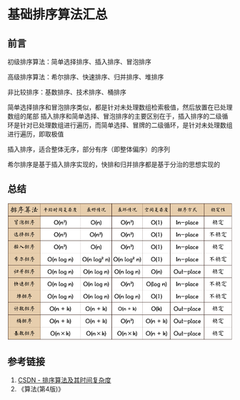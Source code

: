 # 基础排序算法汇总

## 前言

初级排序算法：简单选择排序、插入排序、冒泡排序

高级排序算法：希尔排序、快速排序、归并排序、堆排序

非比较排序：基数排序、技术排序、桶排序


简单选择排序和冒泡排序类似，都是针对未处理数组检索极值，然后放置在已处理数组的尾部
插入排序和简单选择、冒泡排序的主要区别在于，插入排序的二级循环是针对已处理数组进行遍历，而简单选择、冒牌的二级循环，是针对未处理数组进行遍历，即取极值

插入排序，适合整体无序，部分有序（即整体偏序）的序列

希尔排序是基于插入排序实现的，快排和归并排序都是基于分治的思想实现的

## 总结

![算法特性汇总](resources/images/Pasted%20image%2020230212234949.png)





## 参考链接

1. [CSDN - 排序算法及其时间复杂度](https://blog.csdn.net/weixin_43207025/article/details/114902065)
2. 《算法(第4版)》